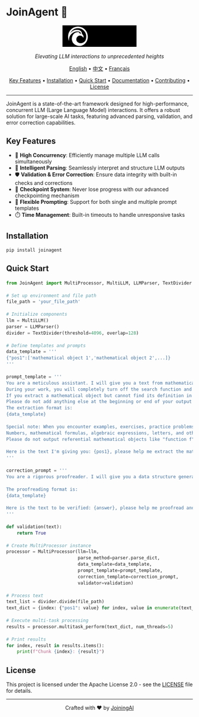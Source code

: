 # JoinAgent 🚀

<p align="center">
  <img src="./JoiningAI.png" alt="JoinAgent Logo" width="200"/>
</p>

<p align="center">
  <em>Elevating LLM interactions to unprecedented heights</em>
</p>

<p align="center">
  <a href="README_en.md">English</a> •
  <a href="README.md">中文</a> •
  <a href="README_fr.md">Français</a>
</p>

<p align="center">
  <a href="#key-features">Key Features</a> •
  <a href="#installation">Installation</a> •
  <a href="#quick-start">Quick Start</a> •
  <a href="#documentation">Documentation</a> •
  <a href="#contributing">Contributing</a> •
  <a href="#license">License</a>
</p>

---

JoinAgent is a state-of-the-art framework designed for high-performance, concurrent LLM (Large Language Model) interactions. It offers a robust solution for large-scale AI tasks, featuring advanced parsing, validation, and error correction capabilities.

## Key Features

- 🚄 **High Concurrency**: Efficiently manage multiple LLM calls simultaneously
- 🧠 **Intelligent Parsing**: Seamlessly interpret and structure LLM outputs
- 🛡️ **Validation & Error Correction**: Ensure data integrity with built-in checks and corrections
- 🔄 **Checkpoint System**: Never lose progress with our advanced checkpointing mechanism
- 🔀 **Flexible Prompting**: Support for both single and multiple prompt templates
- ⏱️ **Time Management**: Built-in timeouts to handle unresponsive tasks

## Installation

```bash
pip install joinagent
```

## Quick Start

```python
from JoinAgent import MultiProcessor, MultiLLM, LLMParser, TextDivider

# Set up environment and file path
file_path = 'your_file_path'

# Initialize components
llm = MultiLLM()
parser = LLMParser()
divider = TextDivider(threshold=4096, overlap=128)

# Define templates and prompts
data_template = '''
{"pos1":['mathematical object 1','mathematical object 2',...]}
'''

prompt_template = '''
You are a meticulous assistant. I will give you a text from mathematical materials, please help me extract all the entity mathematical objects from the text and put them into a unified list.
During your work, you will completely turn off the search function and connections to external sources, relying solely on the content of the text itself to complete this task. Do not add new mathematical objects arbitrarily.
If you extract a mathematical object but cannot find its definition in the text, please do not output this mathematical object.
Please do not add anything else at the beginning or end of your output except for this list.
The extraction format is:
{data_template}

Special note: When you encounter examples, exercises, practice problems, etc. in the text, please skip them directly and do not parse their content!!
Numbers, mathematical formulas, algebraic expressions, letters, and other content without Chinese characters are not considered mathematical objects, please remove them!
Please do not output referential mathematical objects like "function f", "matrix B" that are not universally defined but only defined in the context.

Here is the text I'm giving you: {pos1}, please help me extract the mathematical objects and put them into a list.
'''

correction_prompt = '''
You are a rigorous proofreader. I will give you a data structure generated by a large model, please proofread and correct it according to the specified format and content.

The proofreading format is:
{data_template}

Here is the text to be verified: {answer}, please help me proofread and correct this list.
'''

def validation(text):
    return True

# Create MultiProcessor instance
processor = MultiProcessor(llm=llm, 
                           parse_method=parser.parse_dict, 
                           data_template=data_template, 
                           prompt_template=prompt_template, 
                           correction_template=correction_prompt, 
                           validator=validation)

# Process text
text_list = divider.divide(file_path)
text_dict = {index: {"pos1": value} for index, value in enumerate(text_list)}

# Execute multi-task processing
results = processor.multitask_perform(text_dict, num_threads=5)

# Print results
for index, result in results.items():
    print(f"Chunk {index}: {result}")

```


## License

This project is licensed under the Apache License 2.0 - see the [LICENSE](LICENSE) file for details.

---

<p align="center">
  Crafted with ❤️ by <a href="https://github.com/InuyashaYang">JoiningAI</a>
</p>